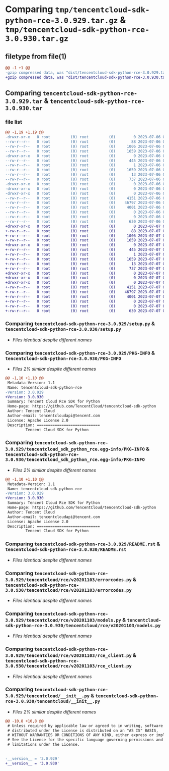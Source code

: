 # Comparing `tmp/tencentcloud-sdk-python-rce-3.0.929.tar.gz` & `tmp/tencentcloud-sdk-python-rce-3.0.930.tar.gz`

## filetype from file(1)

```diff
@@ -1 +1 @@
-gzip compressed data, was "dist/tencentcloud-sdk-python-rce-3.0.929.tar", last modified: Thu Jul  6 00:32:09 2023, max compression
+gzip compressed data, was "dist/tencentcloud-sdk-python-rce-3.0.930.tar", last modified: Fri Jul  7 00:29:48 2023, max compression
```

## Comparing `tencentcloud-sdk-python-rce-3.0.929.tar` & `tencentcloud-sdk-python-rce-3.0.930.tar`

### file list

```diff
@@ -1,19 +1,19 @@
-drwxr-xr-x   0 root         (0) root         (0)        0 2023-07-06 00:32:09.000000 tencentcloud-sdk-python-rce-3.0.929/
--rw-r--r--   0 root         (0) root         (0)       88 2023-07-06 00:32:09.000000 tencentcloud-sdk-python-rce-3.0.929/setup.cfg
--rw-r--r--   0 root         (0) root         (0)     1006 2023-07-06 00:32:09.000000 tencentcloud-sdk-python-rce-3.0.929/setup.py
--rw-r--r--   0 root         (0) root         (0)     1659 2023-07-06 00:32:09.000000 tencentcloud-sdk-python-rce-3.0.929/PKG-INFO
-drwxr-xr-x   0 root         (0) root         (0)        0 2023-07-06 00:32:09.000000 tencentcloud-sdk-python-rce-3.0.929/tencentcloud_sdk_python_rce.egg-info/
--rw-r--r--   0 root         (0) root         (0)      445 2023-07-06 00:32:09.000000 tencentcloud-sdk-python-rce-3.0.929/tencentcloud_sdk_python_rce.egg-info/SOURCES.txt
--rw-r--r--   0 root         (0) root         (0)        1 2023-07-06 00:32:09.000000 tencentcloud-sdk-python-rce-3.0.929/tencentcloud_sdk_python_rce.egg-info/dependency_links.txt
--rw-r--r--   0 root         (0) root         (0)     1659 2023-07-06 00:32:09.000000 tencentcloud-sdk-python-rce-3.0.929/tencentcloud_sdk_python_rce.egg-info/PKG-INFO
--rw-r--r--   0 root         (0) root         (0)       13 2023-07-06 00:32:09.000000 tencentcloud-sdk-python-rce-3.0.929/tencentcloud_sdk_python_rce.egg-info/top_level.txt
--rw-r--r--   0 root         (0) root         (0)      737 2023-07-06 00:32:09.000000 tencentcloud-sdk-python-rce-3.0.929/README.rst
-drwxr-xr-x   0 root         (0) root         (0)        0 2023-07-06 00:32:09.000000 tencentcloud-sdk-python-rce-3.0.929/tencentcloud/
-drwxr-xr-x   0 root         (0) root         (0)        0 2023-07-06 00:32:09.000000 tencentcloud-sdk-python-rce-3.0.929/tencentcloud/rce/
-drwxr-xr-x   0 root         (0) root         (0)        0 2023-07-06 00:32:09.000000 tencentcloud-sdk-python-rce-3.0.929/tencentcloud/rce/v20201103/
--rw-r--r--   0 root         (0) root         (0)     4151 2023-07-06 00:32:09.000000 tencentcloud-sdk-python-rce-3.0.929/tencentcloud/rce/v20201103/errorcodes.py
--rw-r--r--   0 root         (0) root         (0)    46797 2023-07-06 00:32:09.000000 tencentcloud-sdk-python-rce-3.0.929/tencentcloud/rce/v20201103/models.py
--rw-r--r--   0 root         (0) root         (0)     4001 2023-07-06 00:32:09.000000 tencentcloud-sdk-python-rce-3.0.929/tencentcloud/rce/v20201103/rce_client.py
--rw-r--r--   0 root         (0) root         (0)        0 2023-07-06 00:32:09.000000 tencentcloud-sdk-python-rce-3.0.929/tencentcloud/rce/v20201103/__init__.py
--rw-r--r--   0 root         (0) root         (0)        0 2023-07-06 00:32:09.000000 tencentcloud-sdk-python-rce-3.0.929/tencentcloud/rce/__init__.py
--rw-r--r--   0 root         (0) root         (0)      630 2023-07-06 00:32:09.000000 tencentcloud-sdk-python-rce-3.0.929/tencentcloud/__init__.py
+drwxr-xr-x   0 root         (0) root         (0)        0 2023-07-07 00:29:47.000000 tencentcloud-sdk-python-rce-3.0.930/
+-rw-r--r--   0 root         (0) root         (0)       88 2023-07-07 00:29:47.000000 tencentcloud-sdk-python-rce-3.0.930/setup.cfg
+-rw-r--r--   0 root         (0) root         (0)     1006 2023-07-07 00:29:47.000000 tencentcloud-sdk-python-rce-3.0.930/setup.py
+-rw-r--r--   0 root         (0) root         (0)     1659 2023-07-07 00:29:47.000000 tencentcloud-sdk-python-rce-3.0.930/PKG-INFO
+drwxr-xr-x   0 root         (0) root         (0)        0 2023-07-07 00:29:47.000000 tencentcloud-sdk-python-rce-3.0.930/tencentcloud_sdk_python_rce.egg-info/
+-rw-r--r--   0 root         (0) root         (0)      445 2023-07-07 00:29:47.000000 tencentcloud-sdk-python-rce-3.0.930/tencentcloud_sdk_python_rce.egg-info/SOURCES.txt
+-rw-r--r--   0 root         (0) root         (0)        1 2023-07-07 00:29:47.000000 tencentcloud-sdk-python-rce-3.0.930/tencentcloud_sdk_python_rce.egg-info/dependency_links.txt
+-rw-r--r--   0 root         (0) root         (0)     1659 2023-07-07 00:29:47.000000 tencentcloud-sdk-python-rce-3.0.930/tencentcloud_sdk_python_rce.egg-info/PKG-INFO
+-rw-r--r--   0 root         (0) root         (0)       13 2023-07-07 00:29:47.000000 tencentcloud-sdk-python-rce-3.0.930/tencentcloud_sdk_python_rce.egg-info/top_level.txt
+-rw-r--r--   0 root         (0) root         (0)      737 2023-07-07 00:29:47.000000 tencentcloud-sdk-python-rce-3.0.930/README.rst
+drwxr-xr-x   0 root         (0) root         (0)        0 2023-07-07 00:29:47.000000 tencentcloud-sdk-python-rce-3.0.930/tencentcloud/
+drwxr-xr-x   0 root         (0) root         (0)        0 2023-07-07 00:29:47.000000 tencentcloud-sdk-python-rce-3.0.930/tencentcloud/rce/
+drwxr-xr-x   0 root         (0) root         (0)        0 2023-07-07 00:29:47.000000 tencentcloud-sdk-python-rce-3.0.930/tencentcloud/rce/v20201103/
+-rw-r--r--   0 root         (0) root         (0)     4151 2023-07-07 00:29:47.000000 tencentcloud-sdk-python-rce-3.0.930/tencentcloud/rce/v20201103/errorcodes.py
+-rw-r--r--   0 root         (0) root         (0)    46797 2023-07-07 00:29:47.000000 tencentcloud-sdk-python-rce-3.0.930/tencentcloud/rce/v20201103/models.py
+-rw-r--r--   0 root         (0) root         (0)     4001 2023-07-07 00:29:47.000000 tencentcloud-sdk-python-rce-3.0.930/tencentcloud/rce/v20201103/rce_client.py
+-rw-r--r--   0 root         (0) root         (0)        0 2023-07-07 00:29:47.000000 tencentcloud-sdk-python-rce-3.0.930/tencentcloud/rce/v20201103/__init__.py
+-rw-r--r--   0 root         (0) root         (0)        0 2023-07-07 00:29:47.000000 tencentcloud-sdk-python-rce-3.0.930/tencentcloud/rce/__init__.py
+-rw-r--r--   0 root         (0) root         (0)      630 2023-07-07 00:29:47.000000 tencentcloud-sdk-python-rce-3.0.930/tencentcloud/__init__.py
```

### Comparing `tencentcloud-sdk-python-rce-3.0.929/setup.py` & `tencentcloud-sdk-python-rce-3.0.930/setup.py`

 * *Files identical despite different names*

### Comparing `tencentcloud-sdk-python-rce-3.0.929/PKG-INFO` & `tencentcloud-sdk-python-rce-3.0.930/PKG-INFO`

 * *Files 2% similar despite different names*

```diff
@@ -1,10 +1,10 @@
 Metadata-Version: 1.1
 Name: tencentcloud-sdk-python-rce
-Version: 3.0.929
+Version: 3.0.930
 Summary: Tencent Cloud Rce SDK for Python
 Home-page: https://github.com/TencentCloud/tencentcloud-sdk-python
 Author: Tencent Cloud
 Author-email: tencentcloudapi@tencent.com
 License: Apache License 2.0
 Description: ============================
         Tencent Cloud SDK for Python
```

### Comparing `tencentcloud-sdk-python-rce-3.0.929/tencentcloud_sdk_python_rce.egg-info/PKG-INFO` & `tencentcloud-sdk-python-rce-3.0.930/tencentcloud_sdk_python_rce.egg-info/PKG-INFO`

 * *Files 2% similar despite different names*

```diff
@@ -1,10 +1,10 @@
 Metadata-Version: 1.1
 Name: tencentcloud-sdk-python-rce
-Version: 3.0.929
+Version: 3.0.930
 Summary: Tencent Cloud Rce SDK for Python
 Home-page: https://github.com/TencentCloud/tencentcloud-sdk-python
 Author: Tencent Cloud
 Author-email: tencentcloudapi@tencent.com
 License: Apache License 2.0
 Description: ============================
         Tencent Cloud SDK for Python
```

### Comparing `tencentcloud-sdk-python-rce-3.0.929/README.rst` & `tencentcloud-sdk-python-rce-3.0.930/README.rst`

 * *Files identical despite different names*

### Comparing `tencentcloud-sdk-python-rce-3.0.929/tencentcloud/rce/v20201103/errorcodes.py` & `tencentcloud-sdk-python-rce-3.0.930/tencentcloud/rce/v20201103/errorcodes.py`

 * *Files identical despite different names*

### Comparing `tencentcloud-sdk-python-rce-3.0.929/tencentcloud/rce/v20201103/models.py` & `tencentcloud-sdk-python-rce-3.0.930/tencentcloud/rce/v20201103/models.py`

 * *Files identical despite different names*

### Comparing `tencentcloud-sdk-python-rce-3.0.929/tencentcloud/rce/v20201103/rce_client.py` & `tencentcloud-sdk-python-rce-3.0.930/tencentcloud/rce/v20201103/rce_client.py`

 * *Files identical despite different names*

### Comparing `tencentcloud-sdk-python-rce-3.0.929/tencentcloud/__init__.py` & `tencentcloud-sdk-python-rce-3.0.930/tencentcloud/__init__.py`

 * *Files 2% similar despite different names*

```diff
@@ -10,8 +10,8 @@
 # Unless required by applicable law or agreed to in writing, software
 # distributed under the License is distributed on an "AS IS" BASIS,
 # WITHOUT WARRANTIES OR CONDITIONS OF ANY KIND, either express or implied.
 # See the License for the specific language governing permissions and
 # limitations under the License.
 
 
-__version__ = '3.0.929'
+__version__ = '3.0.930'
```

